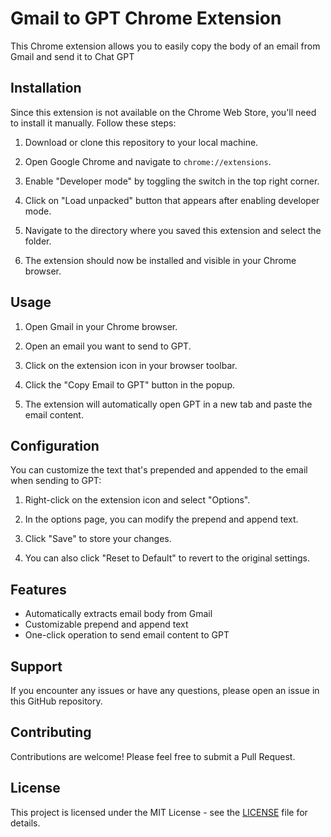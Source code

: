 # Gmail to GPT Chrome Extension

This Chrome extension allows you to easily copy the body of an email from Gmail and send it to Chat GPT

## Installation

Since this extension is not available on the Chrome Web Store, you'll need to install it manually. Follow these steps:

1. Download or clone this repository to your local machine.

2. Open Google Chrome and navigate to `chrome://extensions`.

3. Enable "Developer mode" by toggling the switch in the top right corner.

4. Click on "Load unpacked" button that appears after enabling developer mode.

5. Navigate to the directory where you saved this extension and select the folder.

6. The extension should now be installed and visible in your Chrome browser.

## Usage

1. Open Gmail in your Chrome browser.

2. Open an email you want to send to GPT.

3. Click on the extension icon in your browser toolbar.

4. Click the "Copy Email to GPT" button in the popup.

5. The extension will automatically open GPT in a new tab and paste the email content.

## Configuration

You can customize the text that's prepended and appended to the email when sending to GPT:

1. Right-click on the extension icon and select "Options".

2. In the options page, you can modify the prepend and append text.

3. Click "Save" to store your changes.

4. You can also click "Reset to Default" to revert to the original settings.

## Features

- Automatically extracts email body from Gmail
- Customizable prepend and append text
- One-click operation to send email content to GPT

## Support

If you encounter any issues or have any questions, please open an issue in this GitHub repository.

## Contributing

Contributions are welcome! Please feel free to submit a Pull Request.

## License

This project is licensed under the MIT License - see the [LICENSE](LICENSE) file for details.
